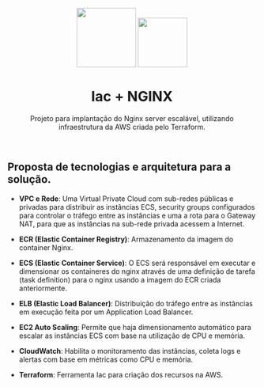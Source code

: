 <p align="center"> <image src="https://github.com/deciocferreira/Nginx-Iac/assets/12403699/02185bcd-f7ac-485f-9855-2fe2eab4b1e3" width="120" height="120">  <image src="https://github.com/deciocferreira/Nginx-Iac/assets/12403699/022c28ce-6630-4bfc-b73e-c9aa56bf3b37" width="100" height="100"> </p>
<h1 align ="center"> Iac + NGINX </h1>

<p align ="center"> Projeto para implantação do Nginx server escalável, utilizando infraestrutura da AWS criada pelo Terraform. </p>

&nbsp;

## Proposta de tecnologias e arquitetura para a solução.

- **VPC e Rede**: Uma Virtual Private Cloud com sub-redes públicas e privadas para distribuir as instâncias ECS, security groups configurados para controlar o tráfego entre as instâncias e uma a rota para o Gateway NAT, para que as instâncias na sub-rede privada acessem a Internet.

- **ECR (Elastic Container Registry)**: Armazenamento da imagem do container Nginx.

- **ECS (Elastic Container Service)**: O ECS será responsável em executar e dimensionar os containeres do nginx através de uma definição de tarefa (task definition) para o nginx usando a imagem do ECR criada anteriormente.
  
- **ELB (Elastic Load Balancer)**: Distribuição do tráfego entre as instâncias em execução feita por um Application Load Balancer.

- **EC2 Auto Scaling**: Permite que haja dimensionamento automático para escalar as instâncias ECS com base na utilização de CPU e memória.

- **CloudWatch**: Habilita o monitoramento das instâncias, coleta logs e alertas com base em métricas como CPU e memória.

- **Terraform**: Ferramenta Iac para criação dos recursos na AWS.
